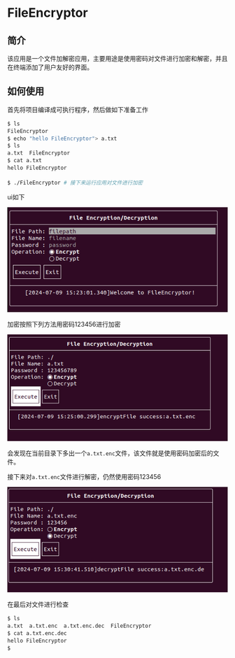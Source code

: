 # FileEncryptor

## 简介

该应用是一个文件加解密应用，主要用途是使用密码对文件进行加密和解密，并且在终端添加了用户友好的界面。



## 如何使用

首先将项目编译成可执行程序，然后做如下准备工作

```bash
$ ls
FileEncryptor
$ echo "hello FileEncryptor"> a.txt
$ ls
a.txt  FileEncryptor
$ cat a.txt 
hello FileEncryptor

$ ./FileEncryptor # 接下来运行应用对文件进行加密
```

ui如下

![ui_display](./resource/ui_display.png)

加密按照下列方法用密码123456进行加密

![en](./resource/en.png)

会发现在当前目录下多出一个`a.txt.enc`文件，该文件就是使用密码加密后的文件。

接下来对`a.txt.enc`文件进行解密，仍然使用密码123456

![de](./resource/de.png)

在最后对文件进行检查

```bash
$ ls
a.txt  a.txt.enc  a.txt.enc.dec  FileEncryptor
$ cat a.txt.enc.dec 
hello FileEncryptor
$ 
```

